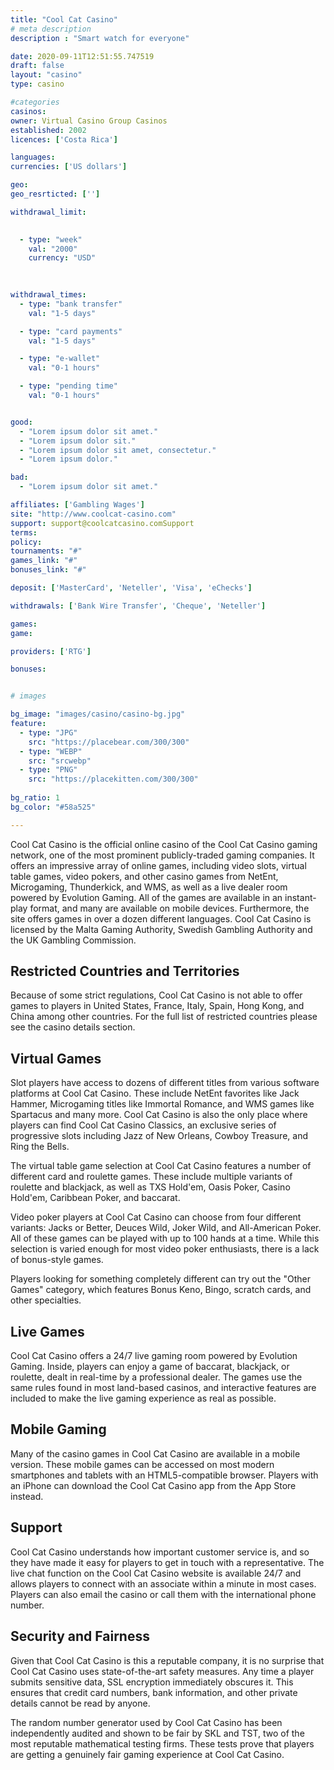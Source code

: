 ```yaml
---
title: "Cool Cat Casino"
# meta description
description : "Smart watch for everyone"

date: 2020-09-11T12:51:55.747519
draft: false
layout: "casino" 
type: casino

#categories
casinos: 
owner: Virtual Casino Group Casinos
established: 2002
licences: ['Costa Rica']

languages: 
currencies: ['US dollars']

geo: 
geo_resrticted: ['']

withdrawal_limit:

  
  - type: "week"
    val: "2000"
    currency: "USD"
  
  

withdrawal_times:
  - type: "bank transfer"
    val: "1-5 days"

  - type: "card payments"
    val: "1-5 days"

  - type: "e-wallet"
    val: "0-1 hours"

  - type: "pending time"
    val: "0-1 hours"


good:
  - "Lorem ipsum dolor sit amet."
  - "Lorem ipsum dolor sit."
  - "Lorem ipsum dolor sit amet, consectetur."
  - "Lorem ipsum dolor."

bad:
  - "Lorem ipsum dolor sit amet."

affiliates: ['Gambling Wages']
site: "http://www.coolcat-casino.com"
support: support@coolcatcasino.comSupport
terms:
policy:
tournaments: "#"
games_link: "#"
bonuses_link: "#"

deposit: ['MasterCard', 'Neteller', 'Visa', 'eChecks']

withdrawals: ['Bank Wire Transfer', 'Cheque', 'Neteller']

games: 
game:

providers: ['RTG']

bonuses:


# images

bg_image: "images/casino/casino-bg.jpg"  
feature:
  - type: "JPG" 
    src: "https://placebear.com/300/300"
  - type: "WEBP"
    src: "srcwebp"
  - type: "PNG"
    src: "https://placekitten.com/300/300"  
 
bg_ratio: 1 
bg_color: "#58a525"  

---
```


Cool Cat Casino is the official online casino of the Cool Cat Casino gaming network, one of the most prominent publicly-traded gaming companies. It offers an impressive array of online games, including video slots, virtual table games, video pokers, and other casino games from NetEnt, Microgaming, Thunderkick, and WMS, as well as a live dealer room powered by Evolution Gaming. All of the games are available in an instant-play format, and many are available on mobile devices. Furthermore, the site offers games in over a dozen different languages. Cool Cat Casino is licensed by the Malta Gaming Authority, Swedish Gambling Authority and the UK Gambling Commission.

## Restricted Countries and Territories
Because of some strict regulations, Cool Cat Casino is not able to offer games to players in United States, France, Italy, Spain, Hong Kong, and China among other countries. For the full list of restricted countries please see the casino details section.

## Virtual Games
Slot players have access to dozens of different titles from various software platforms at Cool Cat Casino. These include NetEnt favorites like Jack Hammer, Microgaming titles like Immortal Romance, and WMS games like Spartacus and many more. Cool Cat Casino is also the only place where players can find Cool Cat Casino Classics, an exclusive series of progressive slots including Jazz of New Orleans, Cowboy Treasure, and Ring the Bells.

The virtual table game selection at Cool Cat Casino features a number of different card and roulette games. These include multiple variants of roulette and blackjack, as well as TXS Hold'em, Oasis Poker, Casino Hold'em, Caribbean Poker, and baccarat.

Video poker players at Cool Cat Casino can choose from four different variants: Jacks or Better, Deuces Wild, Joker Wild, and All-American Poker. All of these games can be played with up to 100 hands at a time. While this selection is varied enough for most video poker enthusiasts, there is a lack of bonus-style games.

Players looking for something completely different can try out the "Other Games" category, which features Bonus Keno, Bingo, scratch cards, and other specialties.

## Live Games
Cool Cat Casino offers a 24/7 live gaming room powered by Evolution Gaming. Inside, players can enjoy a game of baccarat, blackjack, or roulette, dealt in real-time by a professional dealer. The games use the same rules found in most land-based casinos, and interactive features are included to make the live gaming experience as real as possible.

## Mobile Gaming
Many of the casino games in Cool Cat Casino are available in a mobile version. These mobile games can be accessed on most modern smartphones and tablets with an HTML5-compatible browser. Players with an iPhone can download the Cool Cat Casino app from the App Store instead.

## Support
Cool Cat Casino understands how important customer service is, and so they have made it easy for players to get in touch with a representative. The live chat function on the Cool Cat Casino website is available 24/7 and allows players to connect with an associate within a minute in most cases. Players can also email the casino or call them with the international phone number.

## Security and Fairness
Given that Cool Cat Casino is this a reputable company, it is no surprise that Cool Cat Casino uses state-of-the-art safety measures. Any time a player submits sensitive data, SSL encryption immediately obscures it. This ensures that credit card numbers, bank information, and other private details cannot be read by anyone.

The random number generator used by Cool Cat Casino has been independently audited and shown to be fair by SKL and TST, two of the most reputable mathematical testing firms. These tests prove that players are getting a genuinely fair gaming experience at Cool Cat Casino.